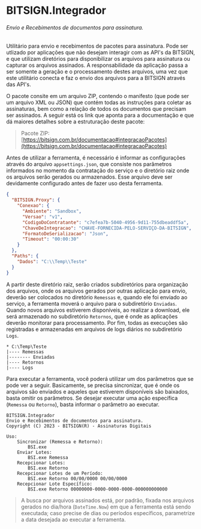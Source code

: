 # BITSIGN.Integrador
###### Envio e Recebimentos de documentos para assinatura.
Utilitário para envio e recebimentos de pacotes para assinatura. Pode ser utlizado por aplicações que não desejam interagir com as API's da BITSIGN, e que utilizam diretórios para disponibilizar os arquivos para assinatura ou capturar os arquivos assinados. A responsabilidade da aplicação passa a ser somente a geração e o processamento destes arquivos, uma vez que este utilitário conecta e faz o envio dos arquivos para a BITSIGN através das API's.

O pacote consite em um arquivo ZIP, contendo o manifesto (que pode ser um arquivo XML ou JSON) que contém todas as instruções para coletar as assinaturas, bem como a relação de todos os documentos que precisam ser assinados. A seguir está os link que aponta para a documentação e que dá maiores detalhes sobre a estruturação deste pacote:

> Pacote ZIP: [https://bitsign.com.br/documentacao#integracaoPacotes](https://bitsign.com.br/documentacao#integracaoPacotes)

Antes de utilizar a ferramenta, é necessário é informar as configurações através do arquivo `appsettings.json`, que consiste nos parâmetros informados no momento da contratação do serviço e o diretório raiz onde os arquivos serão gerados ou armazenados. Esse arquivo deve ser devidamente configurado antes de fazer uso desta ferramenta.
```json
{
  "BITSIGN.Proxy": {
    "Conexao": {
      "Ambiente": "Sandbox",
      "Versao": "v1",
      "CodigoDoContratante": "c7efea7b-5040-4956-9d11-755dbeaddf5a",
      "ChaveDeIntegracao": "CHAVE-FORNECIDA-PELO-SERVIÇO-DA-BITSIGN",
      "FormatoDeSerializacao": "Json",
      "Timeout": "00:00:30"
    }
  },
  "Paths": {
    "Dados": "C:\\Temp\\Teste"
  }
}
```
A partir deste diretório raiz, serão criados subdiretórios para organização dos arquivos, onde os arquivos gerados por outras aplicação para envio, deverão ser colocados no diretório `Remessas` e, quando ele foi enviado ao serviço, a ferramenta moverá o arquivo para o subdiretório `Enviadas`. Quando novos arquivos estiverem disponíveis, ao realizar a download, ele será armazenado no subdiretório `Retornos`, que é onde as aplicações deverão monitorar para processamento. Por fim, todas as execuções são registradas e armazenadas em arquivos de logs diários no subdiretório `Logs`.
```
* C:\Temp\Teste
|---- Remessas
|-------- Enviadas
|---- Retornos
|---- Logs
```
Para executar a ferramenta, você poderá utilizar um dos parâmetros que se pode ver a seguir. Basicamente, se precisa sincronizar, que é onde os arquivos são enviados e aqueles que estiverem disponíveis são baixados, basta omitir os parâmetros. Se desejar executar uma ação específica (`Remessa` ou `Retorno`), basta informar o parâmetro ao executar.
```
BITSIGN.Integrador
Envio e Recebimentos de documentos para assinatura.
Copyright (C) 2023 - BITSIGN(R) - Assinaturas Digitais

Uso:
    Sincronizar (Remessa e Retorno):
        BSI.exe
    Enviar Lotes:
        BSI.exe Remessa
    Recepcionar Lotes:
        BSI.exe Retorno
    Recepcionar Lotes de um Período:
        BSI.exe Retorno 00/00/0000 00/00/0000
    Recepcionar Lote Específico:
        BSI.exe Retorno 00000000-0000-0000-0000-000000000000
```
> A busca por arquivos assinados está, por padrão, fixada nos arquivos gerados no dia/hora (`DateTime.Now`) em que a ferramenta está sendo executada; caso precise de dias ou períodos específicos, parametrize a data desejada ao executar a ferramenta.
